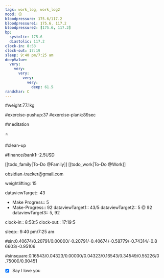 ```yaml
---
tags: work_log, work_log2
mood: 😐
bloodpressure: 175.6/117.2
bloodpressure1: 175.6, 117.2
bloodpressure2: [175.6, 117.2]
bp:
  systolic: 175.6
  diastolic: 117.2
clock-in: 8:53
clock-out: 17:19
sleep: 9:40 pm/7:25 am
deepValue:
  very:
    very:
      very:
        very:
          very:
            deep: 61.5
randchar: C
---
```


#weight:77.1kg

#exercise-pushup:37
#exercise-plank:89sec

#meditation

⭐

#clean-up

#finance/bank1:-2.5USD

[[todo_family|To-Do @Family]]
[[todo_work|To-Do @Work]]

obsidian-tracker@gmail.com

weightlifting: 15

dataviewTarget:: 43

- Make Progress:: 5
- Make-Progress:: 92
  dataviewTarget1:: 43/5
  dataviewTarget2:: 5 @ 92
  dataviewTarget3:: 5, 92

clock-in:: 8:53:5
clock-out:: 17:19:5

sleep:: 9:40 pm/7:25 am

#sin:0.40674/0.20791/0.00000/-0.20791/-0.40674/-0.58779/-0.74314/-0.86603/-0.95106

#sinsquare:0.16543/0.04323/0.00000/0.04323/0.16543/0.34549/0.55226/0.75000/0.90451

- [x] Say I love you
